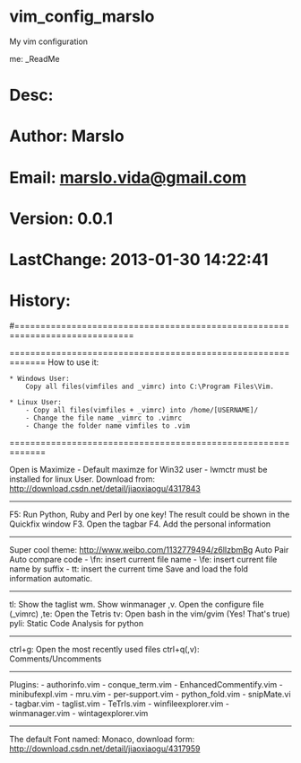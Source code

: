 vim_config_marslo
=================

My vim configuration


me: _ReadMe
#         Desc: 
#       Author: Marslo
#        Email: marslo.vida@gmail.com
#      Version: 0.0.1
#   LastChange: 2013-01-30 14:22:41
#      History:
#=============================================================================

=============================================================
How to use it:

    * Windows User:
        Copy all files(vimfiles and _vimrc) into C:\Program Files\Vim.

    * Linux User:
        - Copy all files(vimfiles + _vimrc) into /home/[USERNAME]/
        - Change the file name _vimrc to .vimrc
        - Change the folder name vimfiles to .vim


=============================================================

Open is Maximize
    - Default maximze for Win32 user
    - lwmctr must be installed for linux User. Download from: http://download.csdn.net/detail/jiaoxiaogu/4317843

---------------------------------------------------------------

F5: Run Python, Ruby and Perl by one key!
The result could be shown in the Quickfix window
F3. Open the tagbar
F4. Add the personal information

--------------------------------------------------------------

Super cool theme: http://www.weibo.com/1132779494/z6lIzbmBg
Auto Pair 
Auto compare code 
    - \fn: insert current file name
    - \fe: insert current file name by suffix
    - tt:  insert the current time
Save and load the fold information automatic.

---------------------------------------------------------------

tl:     Show the taglist
wm.    Show winmanager
,v.    Open the configure file (_vimrc)
,te:    Open the Tetris
tv:     Open bash in the vim/gvim (Yes! That's true)
pyli:   Static Code Analysis for python

---------------------------------------------------------------

ctrl+g:     Open the most recently used files
ctrl+q(,v): Comments/Uncomments

---------------------------------------------------------------
Plugins:
    - authorinfo.vim
    - conque_term.vim
    - EnhancedCommentify.vim
    - minibufexpl.vim
    - mru.vim
    - per-support.vim
    - python_fold.vim
    - snipMate.vi
    - tagbar.vim
    - taglist.vim
    - TeTrIs.vim
    - winfileexplorer.vim
    - winmanager.vim
    - wintagexplorer.vim

-----------------------------

The default Font named: Monaco, download form: http://download.csdn.net/detail/jiaoxiaogu/4317959



